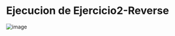 # Ejecucion de Ejercicio2-Reverse


![image](https://github.com/AngelNava1029/ESTRUCTURAS-DE-DATOS-APLICADAS-/assets/122839982/fd5f01a6-6d34-4687-bcbe-566b904a3d33)

